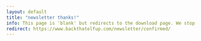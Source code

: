 ```yaml
---
layout: default
title: "newsletter thanks!"
info: This page is 'blank' but redirects to the download page. We stop here first for tracking reasons.
redirect: https://www.backthatelfup.com/newsletter/confirmed/
---
```

